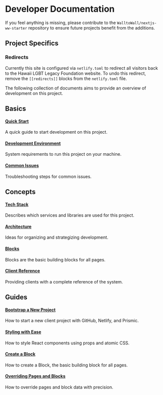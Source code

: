 # Developer Documentation

If you feel anything is missing, please contribute to the
`WalltoWall/nextjs-ww-starter` repository to ensure future projects benefit from
the additions.

## Project Specifics

### Redirects

Currently this site is configured via `netlify.toml` to redirect all visitors
back to the Hawaii LGBT Legacy Foundation website. To undo this redirect, remove
the `[[redirects]]` blocks from the `netlify.toml` file.

The following collection of documents aims to provide an overview of development
on this project.

## Basics

#### [Quick Start](./basics/quick-start.md)

A quick guide to start development on this project.

#### [Development Environment](./basics/development-environment.md)

System requirements to run this project on your machine.

#### [Common Issues](./basics/common-issues.md)

Troubleshooting steps for common issues.

## Concepts

#### [Tech Stack](./concepts/tech-stack.md)

Describes which services and libraries are used for this project.

#### [Architecture](./concepts/architecture.md)

Ideas for organizing and strategizing development.

#### [Blocks](./concepts/blocks.md)

Blocks are the basic building blocks for all pages.

#### [Client Reference](concept-client-reference.md)

Providing clients with a complete reference of the system.

## Guides

#### [Bootstrap a New Project](./guides/bootstrap-a-new-project.md)

How to start a new client project with GitHub, Netlify, and Prismic.

#### [Styling with Ease](./guides/styling.md)

How to style React components using props and atomic CSS.

#### [Create a Block](./guides/create-a-block.md)

How to create a Block, the basic building block for all pages.

#### [Overriding Pages and Blocks](./guides/overriding-pages-and-blocks.md)

How to override pages and block data with precision.
